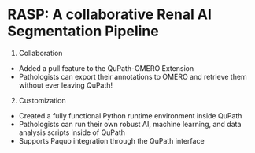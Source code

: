 # RASP: A collaborative Renal AI Segmentation Pipeline

1) Collaboration
* Added a pull feature to the QuPath-OMERO Extension
* Pathologists can export their annotations to OMERO and retrieve them without ever leaving QuPath!

2) Customization
* Created a fully functional Python runtime environment inside QuPath
* Pathologists can run their own robust AI, machine learning, and data analysis scripts inside of QuPath
* Supports Paquo integration through the QuPath interface




